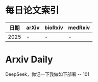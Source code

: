 # 每日论文索引

| 日期 | arXiv | bioRxiv | medRxiv |
|------|-------|---------|---------|
| 2025 | - | - | - |
























































































































































































































































































































































































































































































































# Arxiv Daily


DeepSeek，你记一下我做如下部署 -- 101
